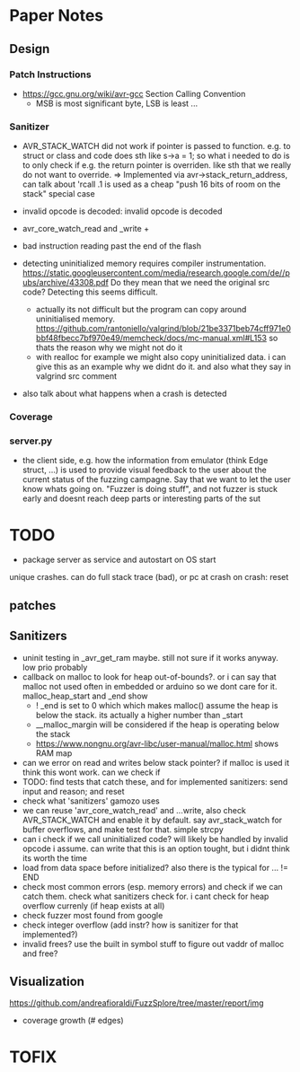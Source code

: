 # Paper Notes

## Design

### Patch Instructions

- https://gcc.gnu.org/wiki/avr-gcc Section Calling Convention
  - MSB is most significant byte, LSB is least ...

### Sanitizer

- AVR_STACK_WATCH did not work if pointer is passed to function. e.g. to struct or class and code does sth like s->a = 1; so what i needed to do is to only check if e.g. the return pointer is overriden. like sth that we really do not want to override. => Implemented via avr->stack_return_address, can talk about 'rcall .1 is used as a cheap "push 16 bits of room on the stack" special case

- invalid opcode is decoded: invalid opcode is decoded
- avr_core_watch_read and \_write +
- bad instruction reading past the end of the flash

- detecting uninitialized memory requires compiler instrumentation. https://static.googleusercontent.com/media/research.google.com/de//pubs/archive/43308.pdf Do they mean that we need the original src code? Detecting this seems difficult.
  - actually its not difficult but the program can copy around uninitialised memory. https://github.com/rantoniello/valgrind/blob/21be3371beb74cff971e0bbf48fbecc7bf970e49/memcheck/docs/mc-manual.xml#L153 so thats the reason why we might not do it
  - with realloc for example we might also copy uninitialized data. i can give this as an example why we didnt do it. and also what they say in valgrind src comment
- also talk about what happens when a crash is detected

### Coverage

### server.py

- the client side, e.g. how the information from emulator (think Edge struct, ...) is used to provide visual feedback to the user about the current status of the fuzzing campagne. Say that we want to let the user know whats going on. "Fuzzer is doing stuff", and not fuzzer is stuck early and doesnt reach deep parts or interesting parts of the sut

# TODO

- package server as service and autostart on OS start

unique crashes. can do full stack trace (bad), or pc at crash
on crash: reset

## patches

## Sanitizers

- uninit testing in \_avr_get_ram maybe. still not sure if it works anyway. low prio probably
- callback on malloc to look for heap out-of-bounds?. or i can say that malloc not used often in embedded or arduino so we dont care for it. malloc_heap_start and \_end show
  - ! \_end is set to 0 which which makes malloc() assume the heap is below the stack. its actually a higher number than \_start
  - \_\_malloc_margin will be considered if the heap is operating below the stack
  - https://www.nongnu.org/avr-libc/user-manual/malloc.html shows RAM map
- can we error on read and writes below stack pointer? if malloc is used it think this wont work. can we check if
- TODO: find tests that catch these, and for implemented sanitizers: send input and reason; and reset
- check what 'sanitizers' gamozo uses
- we can reuse 'avr_core_watch_read' and ...write, also check AVR_STACK_WATCH and enable it by default. say avr_stack_watch for buffer overflows, and make test for that. simple strcpy
- can i check if we call uninitialized code? will likely be handled by invalid opcode i assume. can write that this is an option tought, but i didnt think its worth the time
- load from data space before initialized? also there is the typical for ... != END
- check most common errors (esp. memory errors) and check if we can catch them. check what sanitizers check for. i cant check for heap overflow currenly (if heap exists at all)
- check fuzzer most found from google
- check integer overflow (add instr? how is sanitizer for that implemented?)
- invalid frees? use the built in symbol stuff to figure out vaddr of malloc and free?

## Visualization

https://github.com/andreafioraldi/FuzzSplore/tree/master/report/img

- coverage growth (# edges)

# TOFIX
